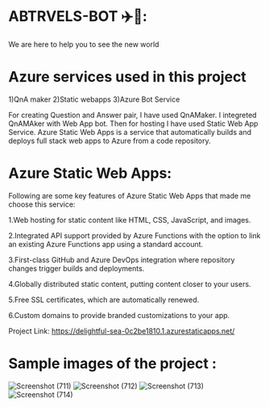 # ABTRVELS-BOT ✈️🧳:

We are here to help you to see the new world 


# Azure services used in this project

1)QnA maker 2)Static webapps 3)Azure Bot Service

For creating Question and Answer pair, I have used QnAMaker. I integreted QnAMAker with Web App bot. Then for hosting I have used Static Web App Service. Azure Static Web Apps is a service that automatically builds and deploys full stack web apps to Azure from a code repository.

# Azure Static Web Apps: 

Following are some key features of Azure Static Web Apps that made me choose this service:

1.Web hosting for static content like HTML, CSS, JavaScript, and images.

2.Integrated API support provided by Azure Functions with the option to link an existing Azure Functions app using a standard account.

3.First-class GitHub and Azure DevOps integration where repository changes trigger builds and deployments.

4.Globally distributed static content, putting content closer to your users.

5.Free SSL certificates, which are automatically renewed.

6.Custom domains to provide branded customizations to your app.

Project Link: https://delightful-sea-0c2be1810.1.azurestaticapps.net/

# Sample images of the project :
![Screenshot (711)](https://user-images.githubusercontent.com/96166436/174424956-30104bc7-af8b-49fb-8bb5-708a8403d065.png)
![Screenshot (712)](https://user-images.githubusercontent.com/96166436/174424962-68849272-c64b-4e09-a49e-f58b169c2b32.png)
![Screenshot (713)](https://user-images.githubusercontent.com/96166436/174424964-9b9f264e-7299-411b-bff6-9e490268193d.png)
![Screenshot (714)](https://user-images.githubusercontent.com/96166436/174424967-9b22c1f3-cf98-4048-8871-735452f91f04.png)



